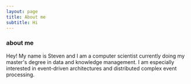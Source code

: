 ```yaml
---
layout: page
title: About me
subtitle: Hi
---
```


### about me
Hey! My name is Steven and I am a computer scientist currently doing my master's degree in data and knowledge management. I am especially interested in event-driven architectures and distributed complex event processing.




